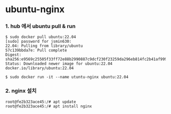 # ubuntu-nginx

### 1. hub 에서 ubuntu pull & run
```
$ sudo docker pull ubuntu:22.04
[sudo] password for jsmin630:
22.04: Pulling from library/ubuntu
57c139bbda7e: Pull complete
Digest: sha256:e9569c25505f33ff72e88b2990887c9dcf230f23259da296eb814fc2b41af999
Status: Downloaded newer image for ubuntu:22.04
docker.io/library/ubuntu:22.04

$ sudo docker run -it --name utuntu-nginx ubuntu:22.04
```

### 2. nginx 설치
```
root@fe2b323ace45:/# apt update
root@fe2b323ace45:/# apt install nginx
```